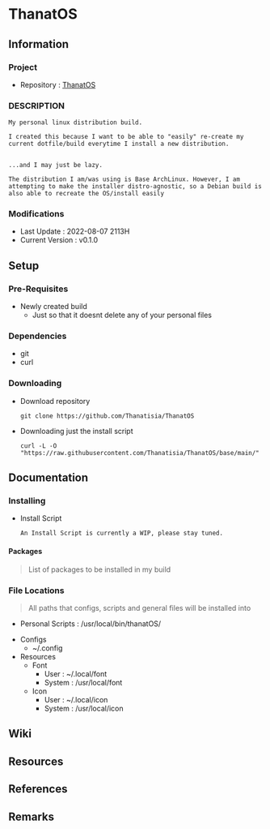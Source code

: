 # ThanatOS

## Information

### Project
+ Repository : [ThanatOS](https://github.com/Thanatisia/ThanatOS)

### DESCRIPTION
```
My personal linux distribution build.

I created this because I want to be able to "easily" re-create my current dotfile/build everytime I install a new distribution.


...and I may just be lazy.

The distribution I am/was using is Base ArchLinux. However, I am attempting to make the installer distro-agnostic, so a Debian build is also able to recreate the OS/install easily
```

### Modifications
+ Last Update : 2022-08-07 2113H
+ Current Version : v0.1.0

## Setup
### Pre-Requisites
- Newly created build
    + Just so that it doesnt delete any of your personal files

### Dependencies
+ git
+ curl

### Downloading
- Download repository
    ```console
    git clone https://github.com/Thanatisia/ThanatOS
    ```
    
- Downloading just the install script
    ```console
    curl -L -O "https://raw.githubusercontent.com/Thanatisia/ThanatOS/base/main/"
    ```

## Documentation

### Installing

+ Install Script
    ```
    An Install Script is currently a WIP, please stay tuned.
    ```

#### Packages
> List of packages to be installed in my build

    
### File Locations
> All paths that configs, scripts and general files will be installed into
+ Personal Scripts : /usr/local/bin/thanatOS/
- Configs
    - ~/.config
- Resources
    - Font
        + User      : ~/.local/font
        + System    : /usr/local/font
    - Icon
        + User      : ~/.local/icon
        + System    : /usr/local/icon

## Wiki

## Resources

## References

## Remarks
